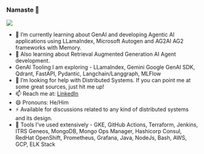 ### Namaste 🙏

![](https://komarev.com/ghpvc/?username=drigio&style=flat-square)

<!--
**drigio/drigio** is a ✨ _special_ ✨ repository because its `README.md` (this file) appears on your GitHub profile.

Here are some ideas to get you started:

- 🔭 I’m currently working on ...
- 🌱 I’m currently learning ...
- 👯 I’m looking to collaborate on ...
- 🤔 I’m looking for help with ...
- 💬 Ask me about ...
- 📫 How to reach me: ...
- 😄 Pronouns: ...
- ⚡ Fun fact: ...
-->

- 🌱 I’m currently learning about GenAI and developing Agentic AI applications using LLamaIndex, Microsoft Autogen and AG2AI AG2 frameworks with Memory.
- 🙈 Also learning about Retrieval Augmented Generation AI Agent development.
- GenAI Tooling I am exploring - LLamaIndex, Gemini Google GenAI SDK, Qdrant, FastAPI, Pydantic, Langchain/Langgraph, MLFlow 
- 🤔 I’m looking for help with Distributed Systems. If you can point me at some great sources, just hit me up!
- 📫 Reach me at: [LinkedIn](https://www.linkedin.com/in/gaurav-kondhare/) 
- 😄 Pronouns: He/Him
- ⚡ Available for discussions related to any kind of distributed systems and its design.
- 🚀 Tools I've used extensively - GKE, GitHub Actions, Terraform, Jenkins, ITRS Geneos, MongoDB, Mongo Ops Manager, Hashicorp Consul, RedHat OpenShift, Prometheus, Grafana, Java, NodeJs, Bash, AWS, GCP, ELK Stack

